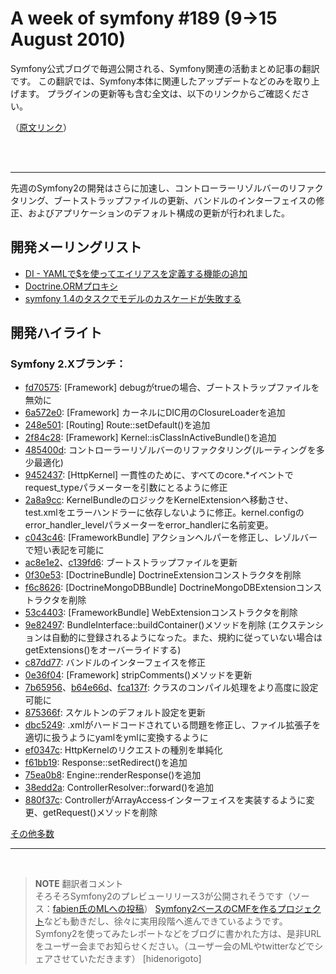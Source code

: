 A week of symfony #189 (9->15 August 2010)
==========================================

Symfony公式ブログで毎週公開される、Symfony関連の活動まとめ記事の翻訳です。
この翻訳では、Symfony本体に関連したアップデートなどのみを取り上げます。
プラグインの更新等も含む全文は、以下のリンクからご確認ください。

（[原文リンク](http://www.symfony-project.org/blog/2010/08/15/a-week-of-symfony-189-9-15-august-2010)）

<br />
<br />
<hr />

先週のSymfony2の開発はさらに加速し、コントローラーリゾルバーのリファクタリング、ブートストラップファイルの更新、バンドルのインターフェイスの修正、およびアプリケーションのデフォルト構成の更新が行われました。


開発メーリングリスト
--------------------

- [DI - YAMLで$を使ってエイリアスを定義する機能の追加](http://groups.google.es/group/symfony-devs/browse_thread/thread/c5b5168b1bdf20eb)<br />
- [Doctrine.ORMプロキシ](http://groups.google.es/group/symfony-devs/browse_thread/thread/d7b260b96b95510b)<br />
- [symfony 1.4のタスクでモデルのカスケードが失敗する](http://groups.google.es/group/symfony-devs/browse_thread/thread/84ac8690de3437ee)<br />

開発ハイライト
--------------

### Symfony 2.Xブランチ：

- [fd70575](http://github.com/symfony/symfony/commit/fd705756d4162fbad37119a7e99ece35fb734263): [Framework] debugがtrueの場合、ブートストラップファイルを無効に
- [6a572e0](http://github.com/symfony/symfony/commit/6a572e0f34e56e3bdc9672e4fd46d834553bf123): [Framework] カーネルにDIC用のClosureLoaderを追加
- [248e501](http://github.com/symfony/symfony/commit/248e501df5f6e47cb25645dc39f9f19b55fc548f): [Routing] Route::setDefault()を追加
- [2f84c28](http://github.com/symfony/symfony/commit/2f84c280d0dd924a91439fcaa45d674cf80dd6bc): [Framework] Kernel::isClassInActiveBundle()を追加
- [485400d](http://github.com/symfony/symfony/commit/485400dd516493ba582bf4228d1c95c19fc6fcaf): コントローラーリゾルバーのリファクタリング(ルーティングを多少最適化)
- [9452437](http://github.com/symfony/symfony/commit/9452437c511f698b99ba63642558917c8372a7ad): [HttpKernel] 一貫性のために、すべてのcore.*イベントでrequest_typeパラメーターを引数にとるように修正
- [2a8a9cc](http://github.com/symfony/symfony/commit/2a8a9cc0a397c5332cbb265bdd39de1034a5b577): KernelBundleのロジックをKernelExtensionへ移動させ、test.xmlをエラーハンドラーに依存しないように修正。kernel.configのerror_handler_levelパラメーターをerror_handlerに名前変更。
- [c043c46](http://github.com/symfony/symfony/commit/c043c4611602dd633946d7cd8031499b33f06a98): [FrameworkBundle] アクションヘルパーを修正し、レゾルバーで短い表記を可能に
- [ac8e1e2](http://github.com/symfony/symfony/commit/ac8e1e29e972b39a50f36a1fa08e0d5e45754c84)、[c139fd6](http://github.com/symfony/symfony/commit/c139fd64d1375c6290750bae378ff525aedbdfee): ブートストラップファイルを更新
- [0f30e53](http://github.com/symfony/symfony/commit/0f30e539b1d786f2d85cc99959f0cc52b8301a7b): [DoctrineBundle] DoctrineExtensionコンストラクタを削除
- [f6c8626](http://github.com/symfony/symfony/commit/f6c862667f5464dc2e953be62860471ac1235d98): [DoctrineMongoDBBundle] DoctrineMongoDBExtensionコンストラクタを削除
- [53c4403](http://github.com/symfony/symfony/commit/53c44039920810151a71bad88793caff4c03010b): [FrameworkBundle] WebExtensionコンストラクタを削除
- [9e82497](http://github.com/symfony/symfony/commit/9e82497d5b492a310c92e14df2bba52c9163727f): BundleInterface::buildContainer()メソッドを削除 (エクステンションは自動的に登録されるようになった。また、規約に従っていない場合はgetExtensions()をオーバーライドする)
- [c87dd77](http://github.com/symfony/symfony/commit/c87dd7780f91281df05f8a584a5fe7f051135049): バンドルのインターフェイスを修正
- [0e36f04](http://github.com/symfony/symfony/commit/0e36f043effaddffde322d58fe16355f9f379817): [Framework] stripComments()メソッドを更新
- [7b65956](http://github.com/symfony/symfony/commit/7b659563430aedf98c797900e82a382f81f4a1ea)、[b64e66d](http://github.com/symfony/symfony/commit/b64e66dde8cff6a49db8c1d5cf4459d3167f2007)、[fca137f](http://github.com/symfony/symfony/commit/fca137fc4700f3019909293c5a044d3c3f0b939d): クラスのコンパイル処理をより高度に設定可能に
- [875366f](http://github.com/symfony/symfony/commit/875366f58476ffc20f875ae5eb82981c4fb178dd): スケルトンのデフォルト設定を更新
- [dbc5249](http://github.com/symfony/symfony/commit/dbc5249f8818a78b6e44245a6be17f1060b24422): .xmlがハードコードされている問題を修正し、ファイル拡張子を適切に扱うようにyamlをymlに変換するように
- [ef0347c](http://github.com/symfony/symfony/commit/ef0347c1b98bbbda7e49a637f3b1dde9e46dbee5): HttpKernelのリクエストの種別を単純化
- [f61bb19](http://github.com/symfony/symfony/commit/f61bb195486bb90f2a2e519729282c8b5f0c9419): Response::setRedirect()を追加
- [75ea0b8](http://github.com/symfony/symfony/commit/75ea0b83957c8e03d02e568ac976cf7e95ec3e11): Engine::renderResponse()を追加
- [38edd2a](http://github.com/symfony/symfony/commit/38edd2aafaa240e7aaa4ef23414b90cfded33f5a): ControllerResolver::forward()を追加
- [880f37c](http://github.com/symfony/symfony/commit/880f37c4eefc5a6c2a1d933cc5fc673ebd5dd591): ControllerがArrayAccessインターフェイスを実装するように変更、getRequest()メソッドを削除


[その他多数](http://trac.symfony-project.com/trac/timeline?from=08%2F15%2F2010&daysback=6&milestone=on&ticket=on&changeset=on&update=Update)

<hr />
<br />

> **NOTE**
> 翻訳者コメント<br />
> そろそろSymfony2のプレビューリリース3が公開されそうです（ソース：[fabien氏のMLへの投稿](http://groups.google.com/group/symfony-users/browse_thread/thread/0ae3148626f1269d/17aad5f58eca36e2?show_docid=17aad5f58eca36e2&pli=1)）
> [Symfony2ベースのCMFを作るプロジェクト](http://cmf.symfony-project.org/)なども動きだし、徐々に実用段階へ進んできているようです。
> Symfony2を使ってみたレポートなどをブログに書かれた方は、是非URLをユーザー会までお知らせください。（ユーザー会のMLやtwitterなどでシェアさせていただきます）
> [hidenorigoto]


